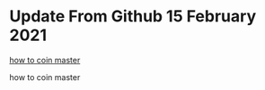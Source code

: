 # Update From Github 15 February 2021

[how to coin master](https://1coinmasterofficial.blogspot.com)
      
how to coin master
